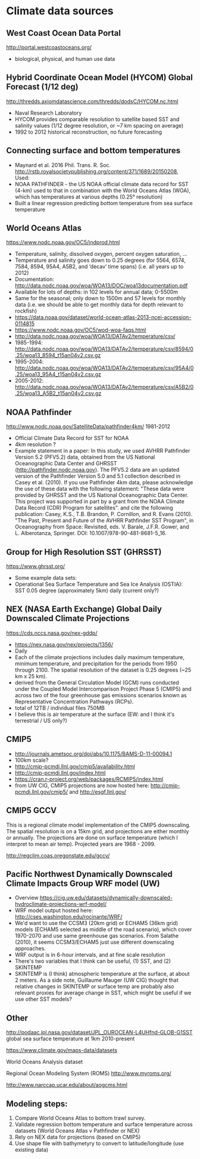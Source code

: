 # Climate data sources 

## West Coast Ocean Data Portal
http://portal.westcoastoceans.org/
- biological, physical, and human use data

## Hybrid Coordinate Ocean Model (HYCOM) Global Forecast (1/12 deg)
http://thredds.axiomdatascience.com/thredds/dodsC/HYCOM.nc.html
- Naval Research Laboratory
- HYCOM provides comparable resolution to satellite based SST and salinity values
(1/12 degree resolution, or ~7 km spacing on average)
- 1992 to 2012 historical reconstruction, no future forecasting

## Connecting surface and bottom temperatures 
- Maynard et al. 2016 Phil. Trans. R. Soc. <http://rstb.royalsocietypublishing.org/content/371/1689/20150208>, Used:
- NOAA PATHFINDER - the US NOAA official climate data record for SST (4-km)
used to that in combination with the World Oceans Atlas (WOA), which has
temperatures at various depths (0.25° resolution)
- Built a linear regression predicting bottom temperature from sea surface temperature

## World Oceans Atlas
https://www.nodc.noaa.gov/OC5/indprod.html
- Temperature, salinity, dissolved oxygen, percent oxygen saturation, …
- Temperature and salinity goes down to 0.25 degrees (for  5564, 6574, 7584, 8594,
95A4, A5B2, and ‘decav’ time spans) (i.e. all years up to 2012)
- Documentation: http://data.nodc.noaa.gov/woa/WOA13/DOC/woa13documentation.pdf
- Available for lots of depths: in 102 levels for annual data; 0-5500m
- Same for the seasonal; only down to 1500m and 57 levels for monthly data (i.e.
we should be able to get monthly data for depth relevant to rockfish)
- https://data.noaa.gov/dataset/world-ocean-atlas-2013-ncei-accession-0114815
- https://www.nodc.noaa.gov/OC5/wod-woa-faqs.html
- http://data.nodc.noaa.gov/woa/WOA13/DATAv2/temperature/csv/
- 1985-1994: http://data.nodc.noaa.gov/woa/WOA13/DATAv2/temperature/csv/8594/0.25/woa13_8594_t15an04v2.csv.gz
- 1995-2004: http://data.nodc.noaa.gov/woa/WOA13/DATAv2/temperature/csv/95A4/0.25/woa13_95A4_t15an04v2.csv.gz
- 2005-2012: http://data.nodc.noaa.gov/woa/WOA13/DATAv2/temperature/csv/A5B2/0.25/woa13_A5B2_t15an04v2.csv.gz


## NOAA Pathfinder
http://www.nodc.noaa.gov/SatelliteData/pathfinder4km/
1981-2012
- Official Climate Data Record for SST for NOAA
- 4km resolution ?
- Example statement in a paper:
In this study, we used AVHRR Pathfinder Version 5.2 (PFV5.2) data, obtained
from the US National Oceanographic Data Center and GHRSST
(http://pathfinder.nodc.noaa.gov). The PFV5.2 data are an updated version of
the Pathfinder Version 5.0 and 5.1 collection described in Casey et al. (2010).
If you use Pathfinder 4km data, please acknowledge the use of these data with
the following statement: "These data were provided by GHRSST and the US
National Oceanographic Data Center. This project was supported in part by
a grant from the NOAA Climate Data Record (CDR) Program for satellites".
and cite the following publication:
Casey, K.S., T.B. Brandon, P. Cornillon, and R. Evans (2010). "The Past, Present and Future of the AVHRR Pathfinder SST Program", in Oceanography from Space: Revisited, eds. V. Barale, J.F.R. Gower, and L. Alberotanza, Springer. DOI: 10.1007/978-90-481-8681-5_16.

## Group for High Resolution SST (GHRSST)
https://www.ghrsst.org/
- Some example data sets:
- Operational Sea Surface Temperature and Sea Ice Analysis (OSTIA): SST 0.05
degree (approximately 5km) daily (current only?)

## NEX (NASA Earth Exchange) Global Daily Downscaled Climate Projections
https://cds.nccs.nasa.gov/nex-gddp/
- https://nex.nasa.gov/nex/projects/1356/
- Daily
- Each of the climate projections includes daily maximum temperature, minimum
temperature, and precipitation for the periods from 1950 through 2100. The
spatial resolution of the dataset is 0.25 degrees (~25 km x 25 km).
- derived from the General Circulation Model (GCM) runs conducted under the
Coupled Model Intercomparison Project Phase 5 (CMIP5) and across two of the
four greenhouse gas emissions scenarios known as Representative Concentration
Pathways (RCPs).
- total of 12TB / individual files 750MB
- I believe this is air temperature at the surface (EW: and I think it's terrestrial / US only?)

## CMIP5
- http://journals.ametsoc.org/doi/abs/10.1175/BAMS-D-11-00094.1
- 100km scale?
- http://cmip-pcmdi.llnl.gov/cmip5/availability.html
- http://cmip-pcmdi.llnl.gov/index.html
- https://cran.r-project.org/web/packages/RCMIP5/index.html
- from UW CIG, CMIP5 projections are now hosted here: http://cmip-pcmdi.llnl.gov/cmip5/ and http://esgf.llnl.gov/

## CMIP5 GCCV
This is a regional climate model implementation of the CMIP5 downscaling. The spatial resolution is on a 15km grid, and projections are either monthly or annually. The projections are done on surface temperature (which I interpret to mean air temp). Projected years are 1968 - 2099. 

http://regclim.coas.oregonstate.edu/gccv/

## Pacific Northwest Dynamically Downscaled Climate Impacts Group WRF model (UW)
- Overview https://cig.uw.edu/datasets/dynamically-downscaled-hydroclimate-projections-wrf-model/
- WRF model output hosted here: http://cses.washington.edu/rocinante/WRF/
- We'd want to use the CCSM3 (20km grid) or ECHAM5 (36km grid) models (ECHAM5 selected as middle of the road scenario), which cover 1970-2070 and use same greenhouse gas scenarios. From Salathe (2010), it seems CCSM3/ECHAM5 just use different downscaling approaches.
- WRF output is in 6-hour intervals, and at fine scale resolution
- There's two variables that I think can be useful, (1) SST, and (2) SKINTEMP
- SKINTEMP is (I think) atmospheric temperature at the surface, at about 2 meters. As a side note, Guillaume Mauger (UW CIG) thought that relative changes in SKINTEMP or surface temp are probably also relevant proxies for average change in SST, which might be useful if we use other SST models?

## Other

http://podaac.jpl.nasa.gov/dataset/JPL_OUROCEAN-L4UHfnd-GLOB-G1SST
global sea surface temperature at 1km 2010-present

https://www.climate.gov/maps-data/datasets

World Oceans Analysis dataset

Regional Ocean Modeling System (ROMS)
http://www.myroms.org/

http://www.narccap.ucar.edu/about/aogcms.html

## Modeling steps:
1) Compare World Oceans Atlas to bottom trawl survey.   
2) Validate regression bottom temperature and surface temperature across datasets (World Oceans Atlas v Pathfinder or NEX)  
3) Rely on NEX data for projections (based on CMIP5)  
4) Use shape file with bathymetyry to convert to latitude/longitude (use existing data)
